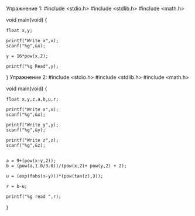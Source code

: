 Упражнение 1:
#include <stdio.h>
#include <stdlib.h>
#include <math.h>

void main(void) {
	
	float x,y;
	
	printf("Write x",x);
	scanf("%g",&x);
	
	y = 16*pow(x,2);
	
	printf("%g Read",y);
}
Упражнение 2:
#include <stdio.h>
#include <stdlib.h>
#include <math.h>

void main(void) {
	
	float x,y,z,a,b,u,r;
		
	printf("Write x",x);
	scanf("%g",&x);
	
	printf("Write y",y);
	scanf("%g",&y);
	
	printf("Write z",z);
	scanf("%g",&z);
	

    a = 9+(pow(x-y,2));
    b = (pow(a,1.0/3.0))/(pow(x,2)+ pow(y,2) + 2);
   
    u = (exp(fabs(x-y)))*(pow(tan(z),3));
    
	r = b-u;
    
	printf("%g read ",r); 
}
